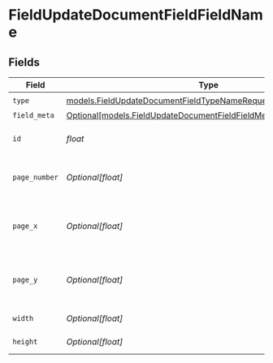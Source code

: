# FieldUpdateDocumentFieldFieldName


## Fields

| Field                                                                                                                              | Type                                                                                                                               | Required                                                                                                                           | Description                                                                                                                        |
| ---------------------------------------------------------------------------------------------------------------------------------- | ---------------------------------------------------------------------------------------------------------------------------------- | ---------------------------------------------------------------------------------------------------------------------------------- | ---------------------------------------------------------------------------------------------------------------------------------- |
| `type`                                                                                                                             | [models.FieldUpdateDocumentFieldTypeNameRequestBody1](../models/fieldupdatedocumentfieldtypenamerequestbody1.md)                   | :heavy_check_mark:                                                                                                                 | N/A                                                                                                                                |
| `field_meta`                                                                                                                       | [Optional[models.FieldUpdateDocumentFieldFieldMetaNameRequestBody]](../models/fieldupdatedocumentfieldfieldmetanamerequestbody.md) | :heavy_minus_sign:                                                                                                                 | N/A                                                                                                                                |
| `id`                                                                                                                               | *float*                                                                                                                            | :heavy_check_mark:                                                                                                                 | The ID of the field to update.                                                                                                     |
| `page_number`                                                                                                                      | *Optional[float]*                                                                                                                  | :heavy_minus_sign:                                                                                                                 | The page number the field will be on.                                                                                              |
| `page_x`                                                                                                                           | *Optional[float]*                                                                                                                  | :heavy_minus_sign:                                                                                                                 | The X coordinate of where the field will be placed.                                                                                |
| `page_y`                                                                                                                           | *Optional[float]*                                                                                                                  | :heavy_minus_sign:                                                                                                                 | The Y coordinate of where the field will be placed.                                                                                |
| `width`                                                                                                                            | *Optional[float]*                                                                                                                  | :heavy_minus_sign:                                                                                                                 | The width of the field.                                                                                                            |
| `height`                                                                                                                           | *Optional[float]*                                                                                                                  | :heavy_minus_sign:                                                                                                                 | The height of the field.                                                                                                           |